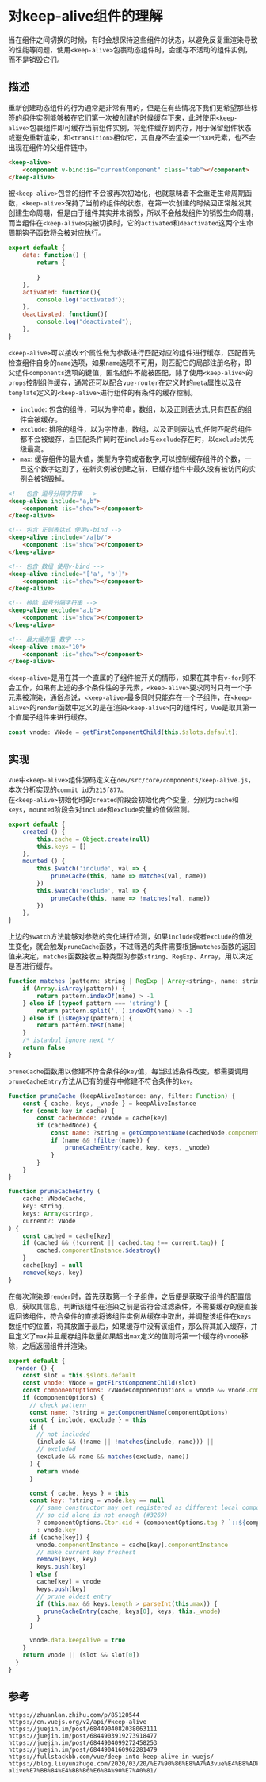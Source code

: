 # 对keep-alive组件的理解
当在组件之间切换的时候，有时会想保持这些组件的状态，以避免反复重渲染导致的性能等问题，使用`<keep-alive>`包裹动态组件时，会缓存不活动的组件实例，而不是销毁它们。

## 描述
重新创建动态组件的行为通常是非常有用的，但是在有些情况下我们更希望那些标签的组件实例能够被在它们第一次被创建的时候缓存下来，此时使用`<keep-alive>`包裹组件即可缓存当前组件实例，将组件缓存到内存，用于保留组件状态或避免重新渲染，和`<transition>`相似它，其自身不会渲染一个`DOM`元素，也不会出现在组件的父组件链中。

```html
<keep-alive>
    <component v-bind:is="currentComponent" class="tab"></component>
</keep-alive>
```

被`<keep-alive>`包含的组件不会被再次初始化，也就意味着不会重走生命周期函数，`<keep-alive>`保持了当前的组件的状态，在第一次创建的时候回正常触发其创建生命周期，但是由于组件其实并未销毁，所以不会触发组件的销毁生命周期，而当组件在`<keep-alive>`内被切换时，它的`activated`和`deactivated`这两个生命周期钩子函数将会被对应执行。

```javascript
export default {
    data: function() {
        return {
        
        }
    },
    activated: function(){
        console.log("activated");
    },
    deactivated: function(){
        console.log("deactivated");
    },
}
```

`<keep-alive>`可以接收`3`个属性做为参数进行匹配对应的组件进行缓存，匹配首先检查组件自身的`name`选项，如果`name`选项不可用，则匹配它的局部注册名称，即父组件`components`选项的键值，匿名组件不能被匹配，除了使用`<keep-alive>`的`props`控制组件缓存，通常还可以配合`vue-router`在定义时的`meta`属性以及在`template`定义的`<keep-alive>`进行组件的有条件的缓存控制。
* `include`: 包含的组件，可以为字符串，数组，以及正则表达式,只有匹配的组件会被缓存。
* `exclude`: 排除的组件，以为字符串，数组，以及正则表达式,任何匹配的组件都不会被缓存，当匹配条件同时在`include`与`exclude`存在时，以`exclude`优先级最高。
* `max`: 缓存组件的最大值，类型为字符或者数字,可以控制缓存组件的个数，一旦这个数字达到了，在新实例被创建之前，已缓存组件中最久没有被访问的实例会被销毁掉。

```html
<!-- 包含 逗号分隔字符串 -->
<keep-alive include="a,b">
    <component :is="show"></component>
</keep-alive>

<!-- 包含 正则表达式 使用v-bind -->
<keep-alive :include="/a|b/">
    <component :is="show"></component>
</keep-alive>

<!-- 包含 数组 使用v-bind -->
<keep-alive :include="['a', 'b']">
    <component :is="show"></component>
</keep-alive>

<!-- 排除 逗号分隔字符串 -->
<keep-alive exclude="a,b">
    <component :is="show"></component>
</keep-alive>

<!-- 最大缓存量 数字 -->
<keep-alive :max="10">
    <component :is="show"></component>
</keep-alive>
```

`<keep-alive>`是用在其一个直属的子组件被开关的情形，如果在其中有`v-for`则不会工作，如果有上述的多个条件性的子元素，`<keep-alive>`要求同时只有一个子元素被渲染，通俗点说，`<keep-alive>`最多同时只能存在一个子组件，在`<keep-alive>`的`render`函数中定义的是在渲染`<keep-alive>`内的组件时，`Vue`是取其第一个直属子组件来进行缓存。

```javascript
const vnode: VNode = getFirstComponentChild(this.$slots.default);
```

## 实现
`Vue`中`<keep-alive>`组件源码定义在`dev/src/core/components/keep-alive.js`，本次分析实现的`commit id`为`215f877`。  
在`<keep-alive>`初始化时的`created`阶段会初始化两个变量，分别为`cache`和`keys`，`mounted`阶段会对`include`和`exclude`变量的值做监测。

```javascript
export default {
    created () {
        this.cache = Object.create(null)
        this.keys = []
    },
    mounted () {
        this.$watch('include', val => {
            pruneCache(this, name => matches(val, name))
        })
        this.$watch('exclude', val => {
            pruneCache(this, name => !matches(val, name))
        })
    },
}
```
上边的`$watch`方法能够对参数的变化进行检测，如果`include`或者`exclude`的值发生变化，就会触发`pruneCache`函数，不过筛选的条件需要根据`matches`函数的返回值来决定，`matches`函数接收三种类型的参数`string`、`RegExp`、`Array`，用以决定是否进行缓存。

```javascript
function matches (pattern: string | RegExp | Array<string>, name: string): boolean {
    if (Array.isArray(pattern)) {
        return pattern.indexOf(name) > -1
    } else if (typeof pattern === 'string') {
        return pattern.split(',').indexOf(name) > -1
    } else if (isRegExp(pattern)) {
        return pattern.test(name)
    }
    /* istanbul ignore next */
    return false
}
```
`pruneCache`函数用以修建不符合条件的`key`值，每当过滤条件改变，都需要调用`pruneCacheEntry`方法从已有的缓存中修建不符合条件的`key`。

```javascript
function pruneCache (keepAliveInstance: any, filter: Function) {
    const { cache, keys, _vnode } = keepAliveInstance
    for (const key in cache) {
        const cachedNode: ?VNode = cache[key]
        if (cachedNode) {
            const name: ?string = getComponentName(cachedNode.componentOptions)
            if (name && !filter(name)) {
                pruneCacheEntry(cache, key, keys, _vnode)
            }
        }
    }
}

function pruneCacheEntry (
    cache: VNodeCache,
    key: string,
    keys: Array<string>,
    current?: VNode
) {
    const cached = cache[key]
    if (cached && (!current || cached.tag !== current.tag)) {
        cached.componentInstance.$destroy()
    }
    cache[key] = null
    remove(keys, key)
}
```

在每次渲染即`render`时，首先获取第一个子组件，之后便是获取子组件的配置信息，获取其信息，判断该组件在渲染之前是否符合过滤条件，不需要缓存的便直接返回该组件，符合条件的直接将该组件实例从缓存中取出，并调整该组件在`keys`数组中的位置，将其放置于最后，如果缓存中没有该组件，那么将其加入缓存，并且定义了`max`并且缓存组件数量如果超出`max`定义的值则将第一个缓存的`vnode`移除，之后返回组件并渲染。

```javascript
export default {
  render () {
    const slot = this.$slots.default
    const vnode: VNode = getFirstComponentChild(slot)
    const componentOptions: ?VNodeComponentOptions = vnode && vnode.componentOptions
    if (componentOptions) {
      // check pattern
      const name: ?string = getComponentName(componentOptions)
      const { include, exclude } = this
      if (
        // not included
        (include && (!name || !matches(include, name))) ||
        // excluded
        (exclude && name && matches(exclude, name))
      ) {
        return vnode
      }

      const { cache, keys } = this
      const key: ?string = vnode.key == null
        // same constructor may get registered as different local components
        // so cid alone is not enough (#3269)
        ? componentOptions.Ctor.cid + (componentOptions.tag ? `::${componentOptions.tag}` : '')
        : vnode.key
      if (cache[key]) {
        vnode.componentInstance = cache[key].componentInstance
        // make current key freshest
        remove(keys, key)
        keys.push(key)
      } else {
        cache[key] = vnode
        keys.push(key)
        // prune oldest entry
        if (this.max && keys.length > parseInt(this.max)) {
          pruneCacheEntry(cache, keys[0], keys, this._vnode)
        }
      }

      vnode.data.keepAlive = true
    }
    return vnode || (slot && slot[0])
  }
}
```




## 参考

```
https://zhuanlan.zhihu.com/p/85120544
https://cn.vuejs.org/v2/api/#keep-alive
https://juejin.im/post/6844904082038063111
https://juejin.im/post/6844903919273918477
https://juejin.im/post/6844904099272458253
https://juejin.im/post/6844904160962281479
https://fullstackbb.com/vue/deep-into-keep-alive-in-vuejs/
https://blog.liuyunzhuge.com/2020/03/20/%E7%90%86%E8%A7%A3vue%E4%B8%ADkeep-alive%E7%BB%84%E4%BB%B6%E6%BA%90%E7%A0%81/
```

